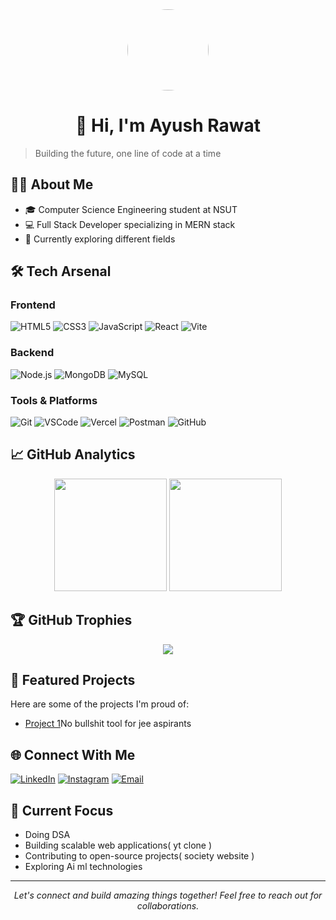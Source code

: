<div align="center">
  <img src="https://avatars.githubusercontent.com/u/165577927?v=4" width="130" style="border-radius: 50%"/>
  <h1 align="center">👋 Hi, I'm Ayush Rawat</h1>
</div>

> Building the future, one line of code at a time

## 👨‍💻 About Me
- 🎓 Computer Science Engineering student at NSUT
- 💻 Full Stack Developer specializing in MERN stack
- 🌱 Currently exploring different fields


<!-- - 🎯 Goal: Contributing to open source projects that make a difference-->

## 🛠️ Tech Arsenal

### Frontend
![HTML5](https://img.shields.io/badge/-HTML5-E34F26?style=for-the-badge&logo=html5&logoColor=white)
![CSS3](https://img.shields.io/badge/-CSS3-1572B6?style=for-the-badge&logo=css3)
![JavaScript](https://img.shields.io/badge/-JavaScript-F7DF1E?style=for-the-badge&logo=javascript&logoColor=black)
![React](https://img.shields.io/badge/-React-61DAFB?style=for-the-badge&logo=react&logoColor=black)
![Vite](https://img.shields.io/badge/-Vite-646CFF?style=for-the-badge&logo=vite&logoColor=white)

### Backend
![Node.js](https://img.shields.io/badge/-Node.js-339933?style=for-the-badge&logo=node.js&logoColor=white)
![MongoDB](https://img.shields.io/badge/-MongoDB-47A248?style=for-the-badge&logo=mongodb&logoColor=white)
![MySQL](https://img.shields.io/badge/-MySQL-4479A1?style=for-the-badge&logo=mysql&logoColor=white)

### Tools & Platforms
![Git](https://img.shields.io/badge/-Git-F05032?style=for-the-badge&logo=git&logoColor=white)
![VSCode](https://img.shields.io/badge/-VSCode-007ACC?style=for-the-badge&logo=visual-studio-code)
![Vercel](https://img.shields.io/badge/-Vercel-000000?style=for-the-badge&logo=vercel)
![Postman](https://img.shields.io/badge/-Postman-FF6C37?style=for-the-badge&logo=postman&logoColor=white)
![GitHub](https://img.shields.io/badge/-GitHub-181717?style=for-the-badge&logo=github&logoColor=white)

## 📈 GitHub Analytics

<p align="center">
  <img height="180em" src="https://github-readme-stats.vercel.app/api?username=Ayu-Rawat&show_icons=true&theme=radical"/>
  <img height="180em" src="https://github-readme-stats.vercel.app/api/top-langs/?username=Ayu-Rawat&layout=compact&theme=radical"/>
</p>

## 🏆 GitHub Trophies
<p align="center">
  <img src="https://github-profile-trophy.vercel.app/?username=Ayu-Rawat&theme=radical&row=1"/>
</p>


## 🌟 Featured Projects
<p>Here are some of the projects I'm proud of:</p> 
<ul> 
  <li><a href="https://www.jeepedia.in">Project 1</a>No bullshit tool for jee aspirants</li> 
</ul> 

## 🌐 Connect With Me
[![LinkedIn](https://img.shields.io/badge/-LinkedIn-0077B5?style=flat&logo=linkedin)](https://www.linkedin.com/in/ayush-rawat-480537307/)
[![Instagram](https://img.shields.io/badge/-Instagram-E4405F?style=flat&logo=instagram&logoColor=white)](https://www.instagram.com/__ayush5506__/)
[![Email](https://img.shields.io/badge/-Email-D14836?style=flat&logo=gmail&logoColor=white)](mailto:ayushrawat.gio@gmail.com)

## 🎯 Current Focus
- Doing DSA
- Building scalable web applications( yt clone )
- Contributing to open-source projects( society website )
- Exploring Ai ml technologies

---

<p align="center">
  <i>Let's connect and build amazing things together! Feel free to reach out for collaborations.</i>
</p>
